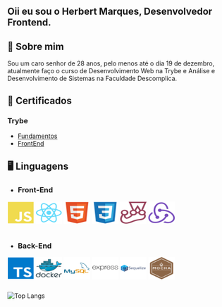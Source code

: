 ## Oii eu sou o Herbert Marques, Desenvolvedor Frontend.

## 💬 Sobre mim 

Sou um caro senhor de 28 anos, pelo menos até o dia 19 de dezembro, atualmente faço o curso de Desenvolvimento Web na Trybe e Análise e Desenvolvimento de Sistemas na Faculdade Descomplica. 
 
 ## 🌱 Certificados

### **Trybe**
* [Fundamentos](https://www.credential.net/5ed316ba-5054-45be-8949-d9d6ab6ecbbb#gs.3fsdcc)
* [FrontEnd](https://www.credential.net/5cf890d0-3468-49a6-85e7-3a5209d765c9#gs.3fsduo)

## 🖥️ Linguagens

* ### **Front-End**
<div style="display: inline_block">
  <img align="center" alt="Hebert-Js" height="50" width="60" src="https://raw.githubusercontent.com/devicons/devicon/master/icons/javascript/javascript-plain.svg">
  <img align="center" alt="Hebert-React" height="50" width="60" src="https://raw.githubusercontent.com/devicons/devicon/master/icons/react/react-original.svg">
  <img align="center" alt="Hebert-HTML" height="50" width="60" src="https://raw.githubusercontent.com/devicons/devicon/master/icons/html5/html5-original.svg">
  <img align="center" alt="Hebert-CSS" height="50" width="60" src="https://raw.githubusercontent.com/devicons/devicon/master/icons/css3/css3-original.svg">
  <img align="center" alt="Hebert-Jest" height="50" width="60" src="https://raw.githubusercontent.com/devicons/devicon/master/icons/jest/jest-plain.svg">
   <img align="center" alt="Hebert-Redux" height="50" width="60" src="https://raw.githubusercontent.com/devicons/devicon/master/icons/redux/redux-original.svg">
</div><br>


* ### **Back-End**
<div style='display: inline_block'>
  <img align="center" alt="Hebert-Ts" height="50" width="60" src="https://raw.githubusercontent.com/devicons/devicon/master/icons/typescript/typescript-plain.svg">
  <img align="center" alt="Hebert-Docker" height="50" width="60" src="https://raw.githubusercontent.com/devicons/devicon/master/icons/docker/docker-original-wordmark.svg">
  <img align="center" alt="Hebert-MySQL" height="50" width="60" src="https://raw.githubusercontent.com/devicons/devicon/master/icons/mysql/mysql-original-wordmark.svg">
  <img align="center" alt="Hebert-Express" height="50" width="60" src="https://raw.githubusercontent.com/devicons/devicon/master/icons/express/express-original-wordmark.svg">
  <img align="center" alt="Hebert-Sequelize" height="50" width="60" src="https://raw.githubusercontent.com/devicons/devicon/master/icons/sequelize/sequelize-original-wordmark.svg">
  <img align="center" alt="Hebert-Mocha" height="50" width="60" src="https://raw.githubusercontent.com/devicons/devicon/master/icons/mocha/mocha-plain.svg">
</div>

##

![Top Langs](https://github-readme-stats.vercel.app/api/top-langs/?username=herbert-jr&layout=compact)
